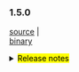 ### 1.5.0 	

 [source](https://github.com/seata/seata/archive/v1.5.0.zip) |	
 [binary](https://github.com/seata/seata/releases/download/v1.5.0/seata-server-1.5.0.zip) 	

<details>	
  <summary><mark>Release notes</mark></summary>	


  ### Seata 1.5.0	

  Seata 1.5.0 Released.	

  Seata is an easy-to-use, high-performance, open source distributed transaction solution.	

  The version is updated as follows:	

  ### feature：
  - [[#3575](https://github.com/seata/seata/pull/3575)] support the mixed use of different storages of locks and sessions



  ### bugfix：
- [[#3686](https://github.com/seata/seata/pull/3686)] fix NPE and wrong cluster name of Apollo



  ### optimize： 

- [[#3678](https://github.com/seata/seata/pull/3678)] supplement missing configuration and new version documents
- [[#3654](https://github.com/seata/seata/pull/3654)] fix typo,applicationContex -> applicationContext
- [[#3687](https://github.com/seata/seata/pull/3687)] fix the case that could not retry acquire global lock
- [[#3689](https://github.com/seata/seata/pull/3689)] modify the attribute prefix in the file file.properties



  ### test:	



  Thanks to these contributors for their code commits. Please report an unintended omission.  	

  - [slievrly](https://github.com/slievrly) 
  - [a364176773](https://github.com/a364176773) 
  - [drgnchan](https://github.com/drgnchan) 
  - [caohdgege](https://github.com/caohdgege)
  - [ruanun](https://github.com/ruanun)



  Also, we receive many valuable issues, questions and advices from our community. Thanks for you all.	

   #### Link	

   - **Seata:** https://github.com/seata/seata  	
   - **Seata-Samples:** https://github.com/seata/seata-samples   	
   - **Release:** https://github.com/seata/seata/releases	
   - **WebSite:** https://seata.io	


</details>
